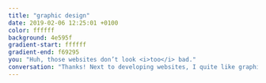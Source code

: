 ```yaml
---
title: "graphic design"
date: 2019-02-06 12:25:01 +0100
color: ffffff
background: 4e595f
gradient-start: ffffff
gradient-end: f69295
you: "Huh, those websites don’t look <i>too</i> bad."
conversation: "Thanks! Next to developing websites, I quite like graphic design. I got to work on a magazine and some assignments of clients."
---
```

